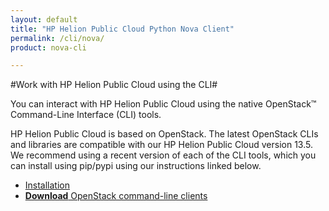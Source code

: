 ```yaml
---
layout: default
title: "HP Helion Public Cloud Python Nova Client"
permalink: /cli/nova/
product: nova-cli

---
```

<!--PUBLISHED-->
#Work with HP Helion Public Cloud using the CLI#

You can interact with HP Helion Public Cloud using the native OpenStack&trade; Command-Line Interface (CLI) tools.
 
HP Helion Public Cloud is based on OpenStack. The latest OpenStack CLIs and libraries are compatible with our HP Helion Public Cloud version 13.5. We recommend using a recent version of each of the CLI tools, which you can install using pip/pypi using our instructions linked below.
 
* [Installation](https://community.hpcloud.com/article/cloud-135-cli-installation-instructions)
* [**Download** OpenStack command-line clients](http://docs.openstack.org/user-guide/content/install_clients.html)

